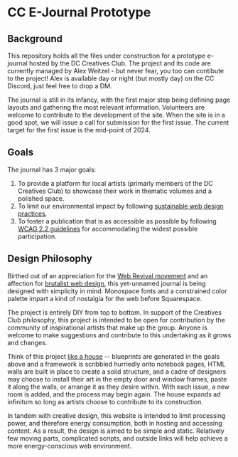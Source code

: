 # CC E-Journal Prototype

## Background

This repository holds all the files under construction for a prototype e-journal hosted by the DC Creatives Club. The project and its code are currently managed by Alex Weitzel - but never fear, you too can contibute to the project! Alex is available day or night (but mostly day) on the CC Discord, just feel free to drop a DM.

The journal is still in its infancy, with the first major step being defining page layouts and gathering the most relevant information. Volunteers are welcome to contribute to the development of the site. When the site is in a good spot, we will issue a call for submission for the first issue. The current target for the first issue is the mid-point of 2024.

## Goals

The journal has 3 major goals:

1. To provide a platform for local artists (primarly members of the DC Creatives Club) to showcase their work in thematic volumes and a polished space.
2. To limit our environmental impact by following [sustainable web design practices](https://sustainablewebdesign.org/guidelines/).
3. To foster a publication that is as accessible as possible by following [WCAG 2.2 guidelines](https://www.w3.org/WAI/standards-guidelines/wcag/) for accommodating the widest possible participation.

## Design Philosophy

Birthed out of an appreciation for the [Web Revival movement](https://wiki.melonland.net/web_revival) and an affection for [brutalist web design](https://brutalistwebsites.com/), this yet-unnamed journal is being designed with simplicity in mind. Monospace fonts and a constrained color palette impart a kind of nostalgia for the web before Squarespace.

The project is entirely DIY from top to bottom. In support of the Creatives Club philosophy, this project is intended to be open for contribution by the community of inspirational artists that make up the group. Anyone is welcome to make suggestions and contribute to this undertaking as it grows and changes. 

Think of this project [like a house](http://www--arc.com/) -- blueprints are generated in the goals above and a framework is scribbled hurriedly onto notebook pages, HTML walls are built in place to create a solid structure, and a cadre of designers may choose to install their art in the empty door and window frames, paste it along the walls, or arrange it as they desire within. With each issue, a new room is added, and the process may begin again. The house expands ad infinitum so long as artists choose to contribute to its construction.

In tandem with creative design, this website is intended to limit processing power, and therefore energy consumption, both in hosting and accessing content. As a result, the design is aimed to be simple and static. Relatively few moving parts, complicated scripts, and outside links will help achieve a more energy-conscious web environment.
